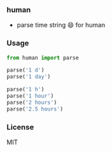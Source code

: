 ### human

* parse time string :smile: for human

### Usage

```py
from human import parse

parse('1 d')
parse('1 day')

parse('1 h')
parse('1 hour')
parse('2 hours')
parse('2.5 hours')
```

### License
MIT
